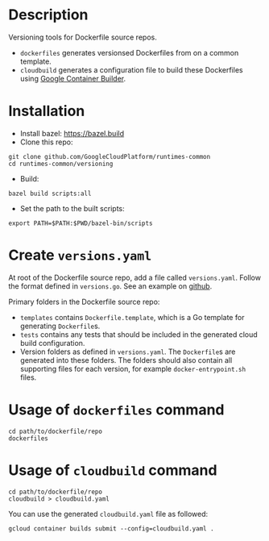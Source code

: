 # Description

Versioning tools for Dockerfile source repos.

- `dockerfiles` generates versionsed Dockerfiles from on a common template.
- `cloudbuild` generates a configuration file to build these Dockerfiles using
  [Google Container Builder](https://cloud.google.com/container-builder/docs/).

# Installation

- Install bazel: https://bazel.build
- Clone this repo:

``` shell
git clone github.com/GoogleCloudPlatform/runtimes-common
cd runtimes-common/versioning
```

- Build:

``` shell
bazel build scripts:all
```

- Set the path to the built scripts:

``` shell
export PATH=$PATH:$PWD/bazel-bin/scripts
```

# Create `versions.yaml`

At root of the Dockerfile source repo, add a file called `versions.yaml`.
Follow the format defined in `versions.go`. See an example on
[github](https://github.com/GoogleCloudPlatform/mysql-docker).

Primary folders in the Dockerfile source repo:

- `templates` contains `Dockerfile.template`, which is a Go template for
  generating `Dockerfile`s.
- `tests` contains any tests that should be included in the generated cloud
  build configuration.
- Version folders as defined in `versions.yaml`. The `Dockerfile`s are
  generated into these folders. The folders should also contain all
  supporting files for each version, for example `docker-entrypoint.sh` files.

# Usage of `dockerfiles` command

```console
cd path/to/dockerfile/repo
dockerfiles
```

# Usage of `cloudbuild` command

```console
cd path/to/dockerfile/repo
cloudbuild > cloudbuild.yaml
```

You can use the generated `cloudbuild.yaml` file as followed:

```console
gcloud container builds submit --config=cloudbuild.yaml .
```
